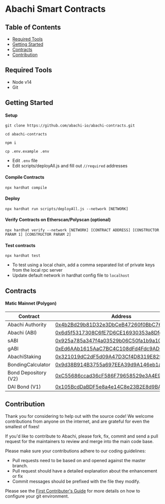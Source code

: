 # Abachi Smart Contracts

## Table of Contents
- [Required Tools](#required-tools)
- [Getting Started](#getting-started)
- [Contracts](#contracts)
- [Contribution](#contribution)


## Required Tools
* Node v14
* Git

## Getting Started

#### Setup
```
git clone https://github.com/abachi-io/abachi-contracts.git

cd abachi-contracts

npm i

cp .env.example .env
```

* Edit `.env` file
* Edit scripts/deployAll.js and fill out `//required` addresses

#### Compile Contracts

`npx hardhat compile`

#### Deploy

`npx hardhat run scripts/deployAll.js --network [NETWORK]`

#### Verify Contracts on Etherscan/Polyscan (optional)

`npx hardhat verify --network [NETWORK] [CONTRACT ADDRESS] [CONSTRUCTOR PARAM 1] [CONSTRUCTOR PARAM 2]`

#### Test contracts
`npx hardhat test`

* To test using a local chain, add a comma separated list of private keys from the local rpc server
* Update default network in hardhat config file to `localhost`

## Contracts

#### Matic Mainnet (Polygon)

|       Contract    | Address |
|     ------------- | ------------- |
| Abachi Authority      | [0x4b2Bd29b81D32e3DbCeB47260f0BbC76A6A0B8cd](https://polygonscan.com/address/0x4b2Bd29b81D32e3DbCeB47260f0BbC76A6A0B8cd)   |
| Abachi (ABI)           | [0x6d5f5317308C6fE7D6CE16930353a8Dfd92Ba4D7](https://polygonscan.com/address/0x6d5f5317308C6fE7D6CE16930353a8Dfd92Ba4D7)   |
| sABI     | [0x925a785a347f4a03529b06C50fa1b9a10808CAb5](https://polygonscan.com/address/0x925a785a347f4a03529b06C50fa1b9a10808CAb5)   |
| gABI     | [0xEd6AAb1615AaC7BC4C108dFd4Fdc9AD0c8304d47](https://polygonscan.com/address/0xEd6AAb1615AaC7BC4C108dFd4Fdc9AD0c8304d47)   |
| AbachiStaking    | [0x321019dC2dF5d09A47D3Cf4D8319E82feF9d75d4](https://polygonscan.com/address/0x321019dC2dF5d09A47D3Cf4D8319E82feF9d75d4)   |
| BondingCalculator     | [0x9d38B914B3755a697EEA39d9A146eb1a39516bc8](https://polygonscan.com/address/0x9d38B914B3755a697EEA39d9A146eb1a39516bc8)   |
| Bond Depository (V2)     | [0xC55686ccad36cF586F79658529e3A4E9bb43ddAf](https://polygonscan.com/address/0xC55686ccad36cF586F79658529e3A4E9bb43ddAf)   |
| DAI Bond (V1)     | [0x105BcdDaBDF5e8a4e14C8e23B2E8d9BA220143c2 ](https://polygonscan.com/address/0x105BcdDaBDF5e8a4e14C8e23B2E8d9BA220143c2 )   |

## Contribution

Thank you for considering to help out with the source code! We welcome contributions from anyone on the internet, and are grateful for even the smallest of fixes!

If you'd like to contribute to Abachi, please fork, fix, commit and send a pull request for the maintainers to review and merge into the main code base.

Please make sure your contributions adhere to our coding guidelines:

* Pull requests need to be based on and opened against the master branch.
* Pull request should have a detailed explanation about the enhancement or fix
* Commit messages should be prefixed with the file they modify.

Please see the [First Contributer's Guide](documentation/CONTRIBUTE.md) for more details on how to configure your git environment.
